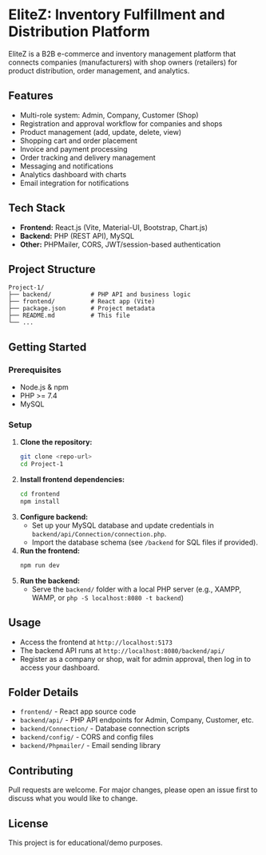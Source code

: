 
# EliteZ: Inventory Fulfillment and Distribution Platform

EliteZ is a B2B e-commerce and inventory management platform that connects companies (manufacturers) with shop owners (retailers) for product distribution, order management, and analytics.

## Features
- Multi-role system: Admin, Company, Customer (Shop)
- Registration and approval workflow for companies and shops
- Product management (add, update, delete, view)
- Shopping cart and order placement
- Invoice and payment processing
- Order tracking and delivery management
- Messaging and notifications
- Analytics dashboard with charts
- Email integration for notifications

## Tech Stack
- **Frontend:** React.js (Vite, Material-UI, Bootstrap, Chart.js)
- **Backend:** PHP (REST API), MySQL
- **Other:** PHPMailer, CORS, JWT/session-based authentication

## Project Structure
```
Project-1/
├── backend/           # PHP API and business logic
├── frontend/          # React app (Vite)
├── package.json       # Project metadata
├── README.md          # This file
└── ...
```

## Getting Started

### Prerequisites
- Node.js & npm
- PHP >= 7.4
- MySQL

### Setup
1. **Clone the repository:**
   ```bash
   git clone <repo-url>
   cd Project-1
   ```
2. **Install frontend dependencies:**
   ```bash
   cd frontend
   npm install
   ```
3. **Configure backend:**
   - Set up your MySQL database and update credentials in `backend/api/Connection/connection.php`.
   - Import the database schema (see `/backend` for SQL files if provided).
4. **Run the frontend:**
   ```bash
   npm run dev
   ```
5. **Run the backend:**
   - Serve the `backend/` folder with a local PHP server (e.g., XAMPP, WAMP, or `php -S localhost:8080 -t backend`)

## Usage
- Access the frontend at `http://localhost:5173`
- The backend API runs at `http://localhost:8080/backend/api/`
- Register as a company or shop, wait for admin approval, then log in to access your dashboard.

## Folder Details
- `frontend/` - React app source code
- `backend/api/` - PHP API endpoints for Admin, Company, Customer, etc.
- `backend/Connection/` - Database connection scripts
- `backend/config/` - CORS and config files
- `backend/Phpmailer/` - Email sending library

## Contributing
Pull requests are welcome. For major changes, please open an issue first to discuss what you would like to change.

## License
This project is for educational/demo purposes.
